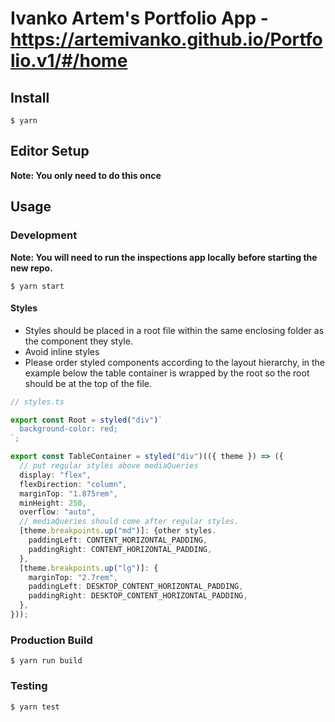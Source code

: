 # Ivanko Artem's Portfolio App - https://artemivanko.github.io/Portfolio.v1/#/home

## Install

```
$ yarn
```

## Editor Setup

**Note: You only need to do this once**

## Usage

### Development

**Note: You will need to run the inspections app locally before starting the new repo.**

```
$ yarn start
```

#### Styles

- Styles should be placed in a root file within the same enclosing folder as the component they style.
- Avoid inline styles
- Please order styled components according to the layout hierarchy, in the example below the table container is wrapped by the root so the root should be at the top of the file.

```ts
// styles.ts

export const Root = styled("div")`
  background-color: red;
`;

export const TableContainer = styled("div")(({ theme }) => ({
  // put regular styles above mediaQueries
  display: "flex",
  flexDirection: "column",
  marginTop: "1.875rem",
  minHeight: 250,
  overflow: "auto",
  // mediaQueries should come after regular styles.
  [theme.breakpoints.up("md")]: {other styles.
    paddingLeft: CONTENT_HORIZONTAL_PADDING,
    paddingRight: CONTENT_HORIZONTAL_PADDING,
  },
  [theme.breakpoints.up("lg")]: {
    marginTop: "2.7rem",
    paddingLeft: DESKTOP_CONTENT_HORIZONTAL_PADDING,
    paddingRight: DESKTOP_CONTENT_HORIZONTAL_PADDING,
  },
}));
```

### Production Build

```
$ yarn run build
```

### Testing

```
$ yarn test
```
